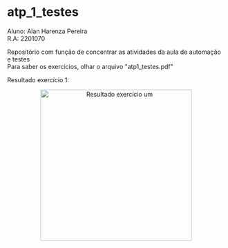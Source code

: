# atp_1_testes

Aluno: Alan Harenza Pereira\
R.A: 2201070

Repositório com função de concentrar as atividades da aula de automação e testes\
Para saber os exercícios, olhar o arquivo "atp1_testes.pdf"


Resultado exercício 1:

<p align="center">
  <img src=r"imagens\imagem_test_calculo_salario_liquido.jpg" width="350" title="Resultado exercício um">
</p>
